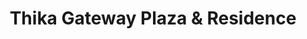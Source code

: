 ---
title: "Thika Gateway Plaza & Residence"
url: /thika/thika-gateway-plaza-and-residence/
shop: mall
---